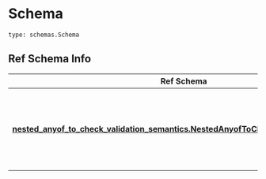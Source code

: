 # Schema
```
type: schemas.Schema
```

## Ref Schema Info
Ref Schema | Input Type | Output Type
---------- | ---------- | -----------
[**nested_anyof_to_check_validation_semantics.NestedAnyofToCheckValidationSemantics**](../../../../../../../../components/schema/nested_anyof_to_check_validation_semantics.md) | dict, schemas.immutabledict, str, datetime.date, datetime.datetime, uuid.UUID, int, float, bool, None, list, tuple, bytes, io.FileIO, io.BufferedReader | schemas.immutabledict, str, float, int, bool, None, tuple, bytes, io.FileIO
